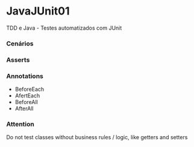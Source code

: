 # JavaJUnit01
TDD e Java - Testes automatizados com JUnit

### Cenários

### Asserts

### Annotations

* BeforeEach
* AfertEach
* BeforeAll
* AfterAll

### Attention

Do not test classes without business rules / logic, like getters and setters